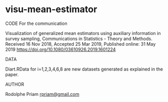 # visu-mean-estimator


CODE For the communication

Visualization of generalized mean estimators using auxiliary information in survey sampling, Communications in Statistics - Theory and Methods.
Received 16 Nov 2018, Accepted 25 Mar 2019, Published online: 31 May 2019
https://doi.org/10.1080/03610926.2019.1601224

DATA

Diart.RData for i=1,2,3,4,6,8 are new datasets generated as explained in the paper.


AUTHOR

Rodolphe Priam
rpriam@gmail.com

